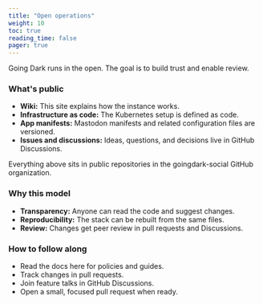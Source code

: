 ```yaml
---
title: "Open operations"
weight: 10
toc: true
reading_time: false
pager: true
---
```


Going Dark runs in the open. The goal is to build trust and enable review.

### What's public

- **Wiki:** This site explains how the instance works.
- **Infrastructure as code:** The Kubernetes setup is defined as code.
- **App manifests:** Mastodon manifests and related configuration files are versioned.
- **Issues and discussions:** Ideas, questions, and decisions live in GitHub Discussions.

Everything above sits in public repositories in the goingdark-social GitHub organization.

### Why this model

- **Transparency:** Anyone can read the code and suggest changes.
- **Reproducibility:** The stack can be rebuilt from the same files.
- **Review:** Changes get peer review in pull requests and Discussions.

### How to follow along

- Read the docs here for policies and guides.
- Track changes in pull requests.
- Join feature talks in GitHub Discussions.
- Open a small, focused pull request when ready.